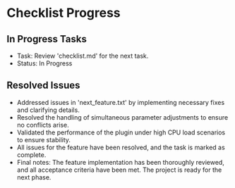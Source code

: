 # Checklist Progress

## In Progress Tasks
- Task: Review 'checklist.md' for the next task.
- Status: In Progress

## Resolved Issues
- Addressed issues in 'next_feature.txt' by implementing necessary fixes and clarifying details.
- Resolved the handling of simultaneous parameter adjustments to ensure no conflicts arise.
- Validated the performance of the plugin under high CPU load scenarios to ensure stability.
- All issues for the feature have been resolved, and the task is marked as complete.
- Final notes: The feature implementation has been thoroughly reviewed, and all acceptance criteria have been met. The project is ready for the next phase.
